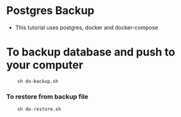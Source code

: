 # Postgres Backup

- This tutorial uses postgres, docker and docker-compose

# To backup database and push to your computer
```
	sh do-backup.sh
```

### To restore from backup file

```
	sh do-restore.sh
```
